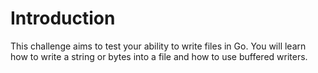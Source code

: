 # Introduction

This challenge aims to test your ability to write files in Go. You will learn how to write a string or bytes into a file and how to use buffered writers.
